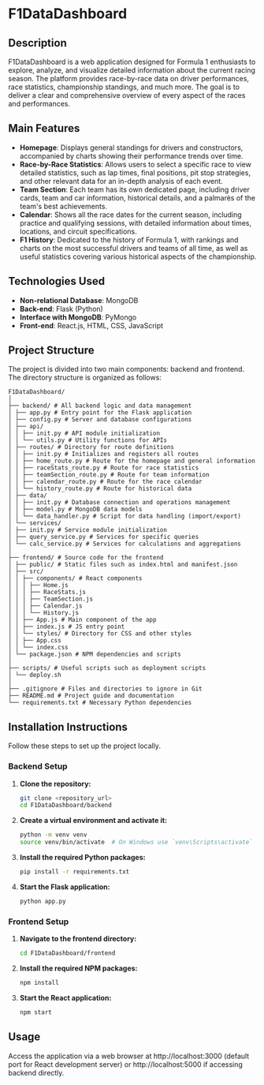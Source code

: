 # F1DataDashboard

## Description
F1DataDashboard is a web application designed for Formula 1 enthusiasts to explore, analyze, and visualize detailed information about the current racing season. The platform provides race-by-race data on driver performances, race statistics, championship standings, and much more. The goal is to deliver a clear and comprehensive overview of every aspect of the races and performances.

## Main Features
- **Homepage**: Displays general standings for drivers and constructors, accompanied by charts showing their performance trends over time.
- **Race-by-Race Statistics**: Allows users to select a specific race to view detailed statistics, such as lap times, final positions, pit stop strategies, and other relevant data for an in-depth analysis of each event.
- **Team Section**: Each team has its own dedicated page, including driver cards, team and car information, historical details, and a palmarès of the team's best achievements.
- **Calendar**: Shows all the race dates for the current season, including practice and qualifying sessions, with detailed information about times, locations, and circuit specifications.
- **F1 History**: Dedicated to the history of Formula 1, with rankings and charts on the most successful drivers and teams of all time, as well as useful statistics covering various historical aspects of the championship.

## Technologies Used
- **Non-relational Database**: MongoDB
- **Back-end**: Flask (Python)
- **Interface with MongoDB**: PyMongo
- **Front-end**: React.js, HTML, CSS, JavaScript

## Project Structure
The project is divided into two main components: backend and frontend. The directory structure is organized as follows:

    F1DataDashboard/
    │
    ├── backend/ # All backend logic and data management
    │ ├── app.py # Entry point for the Flask application
    │ ├── config.py # Server and database configurations
    │ ├── api/
    │ │ ├── init.py # API module initialization
    │ │ └── utils.py # Utility functions for APIs
    │ ├── routes/ # Directory for route definitions
    │ │ ├── init.py # Initializes and registers all routes
    │ │ ├── home_route.py # Route for the homepage and general information
    │ │ ├── raceStats_route.py # Route for race statistics
    │ │ ├── teamSection_route.py # Route for team information
    │ │ ├── calendar_route.py # Route for the race calendar
    │ │ └── history_route.py # Route for historical data
    │ ├── data/
    │ │ ├── init.py # Database connection and operations management
    │ │ ├── model.py # MongoDB data models
    │ │ └── data_handler.py # Script for data handling (import/export)
    │ └── services/
    │ ├── init.py # Service module initialization
    │ ├── query_service.py # Services for specific queries
    │ └── calc_service.py # Services for calculations and aggregations
    │
    ├── frontend/ # Source code for the frontend
    │ ├── public/ # Static files such as index.html and manifest.json
    │ ├── src/
    │ │ ├── components/ # React components
    │ │ │ ├── Home.js
    │ │ │ ├── RaceStats.js
    │ │ │ ├── TeamSection.js
    │ │ │ ├── Calendar.js
    │ │ │ └── History.js
    │ │ ├── App.js # Main component of the app
    │ │ ├── index.js # JS entry point
    │ │ └── styles/ # Directory for CSS and other styles
    │ │ ├── App.css
    │ │ └── index.css
    │ └── package.json # NPM dependencies and scripts
    │
    ├── scripts/ # Useful scripts such as deployment scripts
    │ └── deploy.sh
    │
    ├── .gitignore # Files and directories to ignore in Git
    ├── README.md # Project guide and documentation
    └── requirements.txt # Necessary Python dependencies


## Installation Instructions
Follow these steps to set up the project locally.

### Backend Setup
1. **Clone the repository:**
   ```bash
   git clone <repository_url>
   cd F1DataDashboard/backend

2. **Create a virtual environment and activate it:**
    ```bash
    python -m venv venv
    source venv/bin/activate  # On Windows use `venv\Scripts\activate`

3. **Install the required Python packages:**
    ```bash
    pip install -r requirements.txt

4. **Start the Flask application:**
    ```bash
    python app.py

### Frontend Setup
1. **Navigate to the frontend directory:**
   ```bash
   cd F1DataDashboard/frontend

2. **Install the required NPM packages:**
    ```bash
    npm install

3. **Start the React application:**
    ```bash
    npm start


## Usage
Access the application via a web browser at http://localhost:3000 (default port for React development server) or http://localhost:5000 if accessing backend directly.